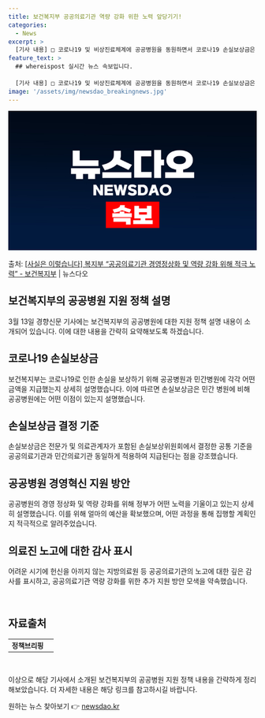```yaml
---
title: 보건복지부 공공의료기관 역량 강화 위한 노력 앞당기기!
categories:
  - News
excerpt: >
  [기사 내용] □ 코로나19 및 비상진료체계에 공공병원을 동원하면서 코로나19 손실보상금은 민간 보다 적게 …
feature_text: >
  ## whereispost 실시간 뉴스 속보입니다.

  [기사 내용] □ 코로나19 및 비상진료체계에 공공병원을 동원하면서 코로나19 손실보상금은 민간 보다 적게 …
image: '/assets/img/newsdao_breakingnews.jpg'
---
```


![뉴스다오 속보](/assets/img/newsdao_breakingnews.jpg)

<p>출처: <a href="https://newsdao.kr/3334" rel="dofollow">[사실은 이렇습니다] 복지부 “공공의료기관 경영정상화 및 역량 강화 위해 적극 노력” - 보건복지부</a> | 뉴스다오</p>

<h2 data-ke-size="size26">보건복지부의 공공병원 지원 정책 설명</h2>
<p data-ke-size="size16">3월 13일 경향신문 기사에는 보건복지부의 공공병원에 대한 지원 정책 설명 내용이 소개되어 있습니다. 이에 대한 내용을 간략히 요약해보도록 하겠습니다.</p>

<h2><b>코로나19 손실보상금</b></h2>
<p data-ke-size="size16">보건복지부는 코로나19로 인한 손실을 보상하기 위해 공공병원과 민간병원에 각각 어떤 금액을 지급했는지 상세히 설명했습니다. 이에 따르면 손실보상금은 민간 병원에 비해 공공병원에는 어떤 이점이 있는지 설명했습니다.</p>

<h2><b>손실보상금 결정 기준</b></h2>
<p data-ke-size="size16">손실보상금은 전문가 및 의료관계자가 포함된 손실보상위원회에서 결정한 공통 기준을 공공의료기관과 민간의료기관 동일하게 적용하여 지급된다는 점을 강조했습니다.</p>

<h2><b>공공병원 경영혁신 지원 방안</b></h2>
<p data-ke-size="size16">공공병원의 경영 정상화 및 역량 강화를 위해 정부가 어떤 노력을 기울이고 있는지 상세히 설명했습니다. 이를 위해 얼마의 예산을 확보했으며, 어떤 과정을 통해 집행할 계획인지 적극적으로 알려주었습니다.</p>

<h2><b>의료진 노고에 대한 감사 표시</b></h2>
<p data-ke-size="size16">어려운 시기에 헌신을 아끼지 않는 지방의료원 등 공공의료기관의 노고에 대한 깊은 감사를 표시하고, 공공의료기관 역량 강화를 위한 추가 지원 방안 모색을 약속했습니다.</p>

<p data-ke-size="size16">&nbsp;</p>
<h2 data-ke-size="size26">자료출처</h2>
<table>
<tbody>
<tr>
<td style="text-align: center; height: 17px;"><b>정책브리핑</b></td>
<td style="text-align: center;"><b></b></td>
</tr>
</tbody>
</table>
<p data-ke-size="size16">&nbsp;</p>
<p data-ke-size="size16">이상으로 해당 기사에서 소개된 보건복지부의 공공병원 지원 정책 내용을 간략하게 정리해보았습니다. 더 자세한 내용은 해당 링크를 참고하시길 바랍니다.</p> 

원하는 뉴스 찾아보기 👉 <a href="https://newsdao.kr" rel="dofollow">newsdao.kr</a>


